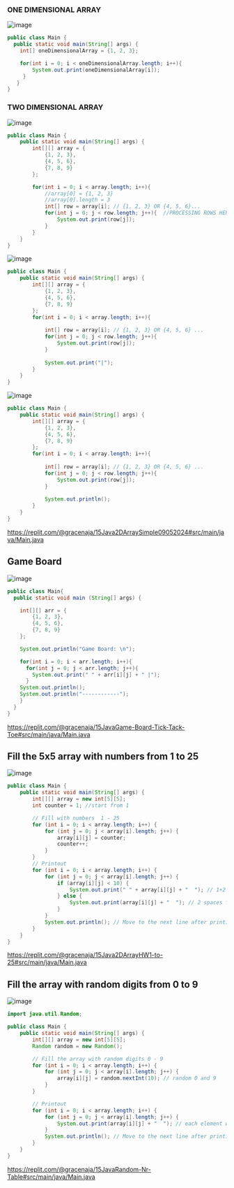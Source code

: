 ### ONE DIMENSIONAL ARRAY

![image](https://github.com/GitaRac/Learning_WoTech_Java_2024/assets/165934633/58497c2a-0884-4920-b796-479d625106df)

```java
public class Main {
  public static void main(String[] args) {
    int[] oneDimensionalArray = {1, 2, 3};

    for(int i = 0; i < oneDimensionalArray.length; i++){
        System.out.print(oneDimensionalArray[i]);
     }
   }
}
```

### TWO DIMENSIONAL ARRAY

![image](https://github.com/GitaRac/Learning_WoTech_Java_2024/assets/165934633/e9fe110d-8229-4589-be97-c1179cedea2f)

```java
public class Main {
    public static void main(String[] args) {
        int[][] array = {
            {1, 2, 3},
            {4, 5, 6},
            {7, 8, 9}
        };

        for(int i = 0; i < array.length; i++){ 
            //array[0] = {1, 2, 3}
            //array[0].length = 3
            int[] row = array[i]; // {1, 2, 3} OR {4, 5, 6}...
            for(int j = 0; j < row.length; j++){  //PROCESSING ROWS HERE
                System.out.print(row[j]); 
            }
        }  
    }
}
```

![image](https://github.com/GitaRac/Learning_WoTech_Java_2024/assets/165934633/e68918c4-709b-4a54-bcc5-48cb0e24326d)

```java
public class Main {
    public static void main(String[] args) {
        int[][] array = {
            {1, 2, 3},
            {4, 5, 6},
            {7, 8, 9}
        };
        for(int i = 0; i < array.length; i++){ 
        
            int[] row = array[i]; // {1, 2, 3} OR {4, 5, 6} ...
            for(int j = 0; j < row.length; j++){
                System.out.print(row[j]); 
            }
            
            System.out.print("|");
        }  
    }
}
```

![image](https://github.com/GitaRac/Learning_WoTech_Java_2024/assets/165934633/3bd06b7a-21eb-4f2c-af75-f2b0853c75c9)

```java
public class Main {
    public static void main(String[] args) {
        int[][] array = {
            {1, 2, 3},
            {4, 5, 6},
            {7, 8, 9}
        };
        for(int i = 0; i < array.length; i++){ 
        
            int[] row = array[i]; // {1, 2, 3} OR {4, 5, 6} ...
            for(int j = 0; j < row.length; j++){
                System.out.print(row[j]); 
            }
            
            System.out.println();
        }  
    }
}
```
https://replit.com/@gracenaja/15Java2DArraySimple09052024#src/main/java/Main.java

## Game Board

![image](https://github.com/GitaRac/Learning_WoTech_Java_2024/assets/165934633/abca9107-2062-4f9a-8e01-6a351b72a1a5)



```java
public class Main{
  public static void main (String[] args) {

    int[][] arr = {
        {1, 2, 3},
        {4, 5, 6},
        {7, 8, 9}
    };   

    System.out.println("Game Board: \n");

    for(int i = 0; i < arr.length; i++){
      for(int j = 0; j < arr.length; j++){
        System.out.print(" " + arr[i][j] + " |");
      }
    System.out.println();
    System.out.println("------------");
    }
  }
}
```
https://replit.com/@gracenaja/15JavaGame-Board-Tick-Tack-Toe#src/main/java/Main.java






## Fill the 5x5 array with numbers from 1 to 25

![image](https://github.com/GitaRac/Learning_WoTech_Java_2024/assets/165934633/206ecc23-f3e3-4023-a570-1cc0393874ca)

```java
public class Main {
    public static void main(String[] args) {
        int[][] array = new int[5][5];
        int counter = 1; //start from 1

        // Fill with numbers  1 - 25
        for (int i = 0; i < array.length; i++) {
            for (int j = 0; j < array[i].length; j++) {
                array[i][j] = counter;
                counter++;
            }
        }
        // Printout
        for (int i = 0; i < array.length; i++) {
            for (int j = 0; j < array[i].length; j++) {
                if (array[i][j] < 10) {
                    System.out.print(" " + array[i][j] + "  "); // 1+2 spaces for 1-9
                } else {
                    System.out.print(array[i][j] + "  "); // 2 spaces for 10-25
                }
            }
            System.out.println(); // Move to the next line after printing each row
        }
    }
}
```

https://replit.com/@gracenaja/15Java2DArrayHW1-to-25#src/main/java/Main.java

## Fill the array with random digits from 0 to 9

![image](https://github.com/GitaRac/Learning_WoTech_Java_2024/assets/165934633/91408e1f-e3e5-4b69-8711-0f8441b9b494)

```java
import java.util.Random;

public class Main {
    public static void main(String[] args) {
        int[][] array = new int[5][5];
        Random random = new Random();

        // Fill the array with random digits 0 - 9
        for (int i = 0; i < array.length; i++) {
            for (int j = 0; j < array[i].length; j++) {
                array[i][j] = random.nextInt(10); // random 0 and 9
            }
        }

        // Printout
        for (int i = 0; i < array.length; i++) {
            for (int j = 0; j < array[i].length; j++) {
                System.out.print(array[i][j] + "  "); // each element with two spaces
            }
            System.out.println(); // Move to the next line after printing each row
        }
    }
}
```

https://replit.com/@gracenaja/15JavaRandom-Nr-Table#src/main/java/Main.java





